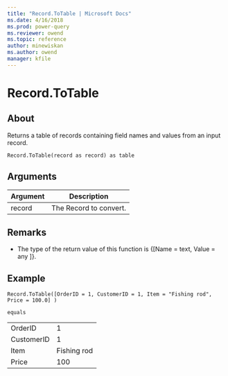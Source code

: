 ```yaml
---
title: "Record.ToTable | Microsoft Docs"
ms.date: 4/16/2018
ms.prod: power-query
ms.reviewer: owend
ms.topic: reference
author: minewiskan
ms.author: owend
manager: kfile
---
```

# Record.ToTable

  
## About  
Returns a table of records containing field names and values from an input record.  
  
```  
Record.ToTable(record as record) as table  
```  
  
## Arguments  
  
|Argument|Description|  
|------------|---------------|  
|record|The Record to convert.|  
  
## <a name="__toc360789191"></a>Remarks  
  
-   The type of the return value of this function is {[Name = text, Value = any ]}.  
  
## Example  
  
```  
Record.ToTable([OrderID = 1, CustomerID = 1, Item = "Fishing rod", Price = 100.0] )  
  
equals  
```  
  
|||  
|-|-|  
|OrderID|1|  
|CustomerID|1|  
|Item|Fishing rod|  
|Price|100|  
  
